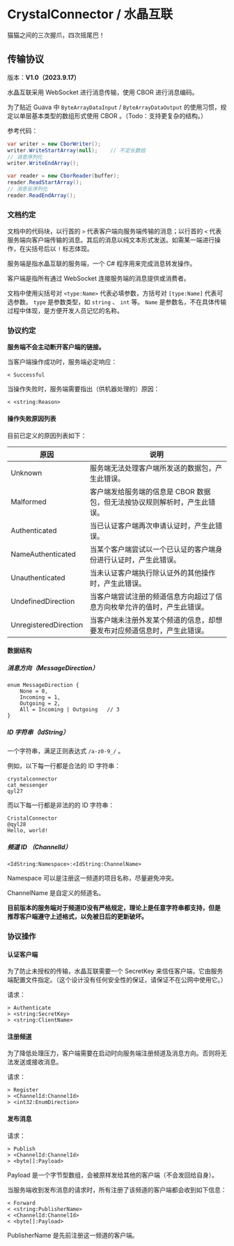 # CrystalConnector / 水晶互联
猫猫之间的三次握爪，四次摇尾巴！



## 传输协议

版本：**V1.0（2023.9.17）**

水晶互联采用 WebSocket 进行消息传输，使用 CBOR 进行消息编码。

为了贴近 Guava 中 `ByteArrayDataInput` / `ByteArrayDataOutput` 的使用习惯，规定以单层基本类型的数组形式使用 CBOR 。（Todo：支持更复杂的结构。）

参考代码：

```c#
var writer = new CborWriter();
writer.WriteStartArray(null);    // 不定长数组
// 消息序列化
writer.WriteEndArray();

var reader = new CborReader(buffer);
reader.ReadStartArray();
// 消息反序列化
reader.ReadEndArray();
```



### 文档约定

文档中的代码块，以行首的 `>` 代表客户端向服务端传输的消息；以行首的 `<` 代表服务端向客户端传输的消息。其后的消息以纯文本形式发送。如需某一端进行操作，在尖括号后以 `!` 标志体现。

服务端是指水晶互联的服务端，一个 C# 程序用来完成消息转发操作。

客户端是指所有通过 WebSocket 连接服务端的消息提供或消费者。

文档中使用尖括号对 `<type:Name>` 代表必填参数，方括号对 `[type:Name]` 代表可选参数。 `type` 是参数类型，如 `string` 、 `int` 等。 `Name` 是参数名，不在具体传输过程中体现，是方便开发人员记忆的名称。



### 协议约定

**服务端不会主动断开客户端的链接。**

当客户端操作成功时，服务端必定响应：

```
< Successful
```

当操作失败时，服务端需要指出（供机器处理的）原因：

```
< <string:Reason>
```



#### 操作失败原因列表

目前已定义的原因列表如下：

| 原因                  | 说明                                                         |
| --------------------- | ------------------------------------------------------------ |
| Unknown               | 服务端无法处理客户端所发送的数据包，产生此错误。             |
| Malformed             | 客户端发给服务端的信息是 CBOR 数据包，但无法按协议规则解析时，产生此错误。 |
| Authenticated         | 当已认证客户端再次申请认证时，产生此错误。                   |
| NameAuthenticated     | 当某个客户端尝试以一个已认证的客户端身份进行认证时，产生此错误。 |
| Unauthenticated       | 当未认证客户端执行除认证外的其他操作时，产生此错误。         |
| UndefinedDirection    | 当客户端尝试注册的频道信息方向超过了信息方向枚举允许的值时，产生此错误。 |
| UnregisteredDirection | 当客户端未注册外发某个频道的信息，却想要发布对应频道信息时，产生此错误。 |



#### 数据结构

##### 消息方向（MessageDirection）

```
enum MessageDirection {
	None = 0,
	Incoming = 1,
	Outgoing = 2,
	All = Incoming | Outgoing	// 3
}
```



##### ID 字符串（IdString）

一个字符串，满足正则表达式 `/a-z0-9_/` 。

例如，以下每一行都是合法的 ID 字符串：

```
crystalconnector
cat_messenger
qyl27
```

而以下每一行都是非法的的 ID 字符串：

```
CristalConnector
@qyl28
Hello, world!
```



##### 频道 ID （ChannelId）

```
<IdString:Namespace>:<IdString:ChannelName>
```

Namespace 可以是注册这一频道的项目名称，尽量避免冲突。

ChannelName 是自定义的频道名。

**目前版本的服务端对于频道ID没有严格规定，理论上是任意字符串都支持，但是推荐客户端遵守上述格式，以免被日后的更新破坏。**



### 协议操作

#### 认证客户端

为了防止未授权的传输，水晶互联需要一个 SecretKey 来信任客户端，它由服务端配置文件指定。（这个设计没有任何安全性的保证，请保证不在公网中使用它。）

请求：

```
> Authenticate
> <string:SecretKey>
> <string:ClientName>
```



#### 注册频道

为了降低处理压力，客户端需要在启动时向服务端注册频道及消息方向。否则将无法发送或接收消息。

请求：

```
> Register
> <ChannelId:ChannelId>
> <int32:EnumDirection>
```



#### 发布消息

请求：

```
> Publish
> <ChannelId:ChannelId>
> <byte[]:Payload>
```

Payload 是一个字节型数组，会被原样发给其他的客户端（不会发回给自身）。

当服务端收到发布消息的请求时，所有注册了该频道的客户端都会收到如下信息：

```
< Forward
< <string:PublisherName>
< <ChannelId:ChannelId>
< <byte[]:Payload>
```

PublisherName 是先前注册这一频道的客户端。

